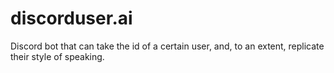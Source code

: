 # discorduser.ai
Discord bot that can take the id of a certain user, and, to an extent, replicate their style of speaking.
